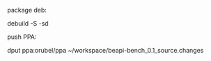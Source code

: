 package deb:

debuild -S -sd

push PPA:

dput ppa:orubel/ppa ~/workspace/beapi-bench_0.1_source.changes

